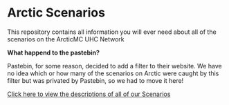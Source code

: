 # Arctic Scenarios
This repository contains all information you will ever need about all of the scenarios on the ArcticMC UHC Network

**What happend to the pastebin?**

Pastebin, for some reason, decided to add a filter to their website. We have no idea which or how many of the scenarios on Arctic were caught by this filter but was privated by Pastebin, so we had to move it here!

[Click here to view the descriptions of all of our Scenarios](https://github.com/ArcticMC/Scenarios/blob/main/descriptions.md)
